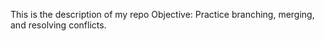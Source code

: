 This is the description of my repo
Objective: Practice branching, merging, and resolving conflicts.
